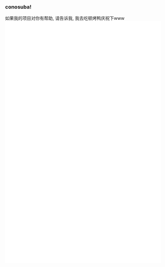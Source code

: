 ### conosuba!
如果我的项目对你有帮助, 请告诉我, 我去吃顿烤鸭庆祝下www
<img align="center" src="/github-metrics.svg" alt="Metrics">
